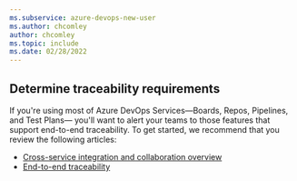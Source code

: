 ```yaml
---
ms.subservice: azure-devops-new-user
ms.author: chcomley
author: chcomley
ms.topic: include
ms.date: 02/28/2022
---
```


## Determine traceability requirements

If you're using most of Azure DevOps Services&mdash;Boards, Repos, Pipelines, and Test Plans&mdash; you'll want to alert your teams to those features that support end-to-end traceability. To get started, we recommend that you review the following articles: 

- [Cross-service integration and collaboration overview](../../cross-service/cross-service-overview.md)
- [End-to-end traceability](../..//cross-service/end-to-end-traceability.md)